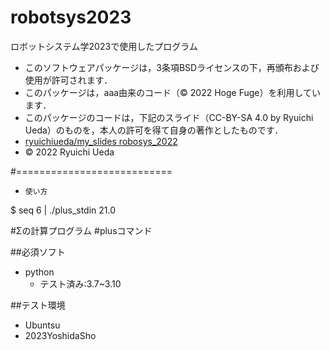 # robotsys2023
ロボットシステム学2023で使用したプログラム

* このソフトウェアパッケージは，3条項BSDライセンスの下，再頒布および使用が許可されます．
* このパッケージは，aaa由来のコード（© 2022 Hoge Fuge）を利用しています．
* このパッケージのコードは，下記のスライド（CC-BY-SA 4.0 by Ryuichi Ueda）のものを，本人の許可を得て自身の著作としたものです．
* [ryuichiueda/my_slides robosys_2022](https://github.com/ryuichiueda/my_slides/tree/master/robosys_2022)
* © 2022 Ryuichi Ueda

#===========================
*     使い方

$ seq 6 | ./plus_stdin
21.0

#Σの計算プログラム
#plusコマンド

##必須ソフト
* python
	* テスト済み:3.7~3.10

##テスト環境
* Ubuntsu
* 2023YoshidaSho 
